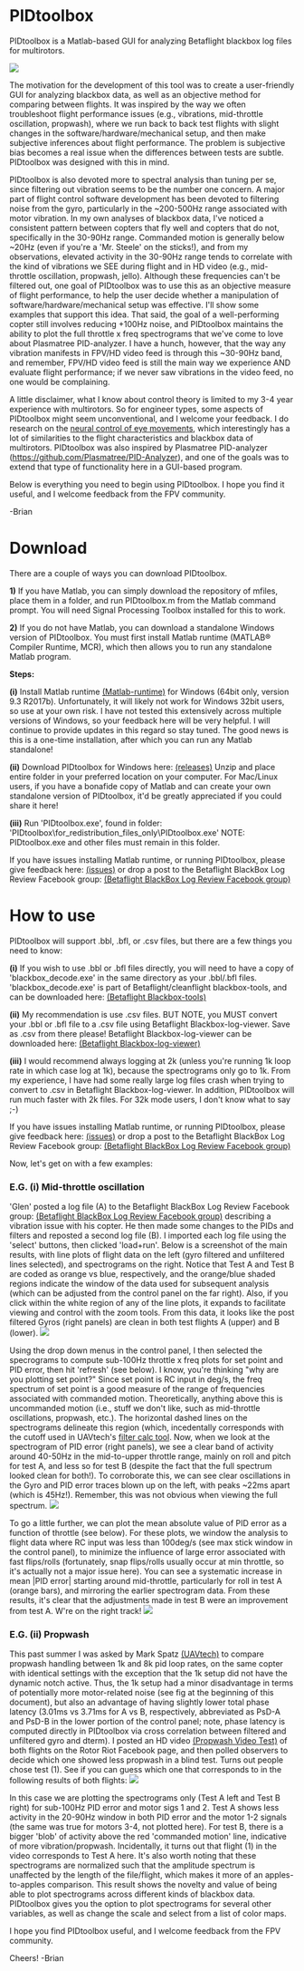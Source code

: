 
# PIDtoolbox

PIDtoolbox is a Matlab-based GUI for analyzing Betaflight blackbox log files for multirotors.

![](images/PIDtoolboxGUIexample.png)

The motivation for the development of this tool was to create a user-friendly GUI for analyzing blackbox data, as well as an objective method for comparing between flights. It was inspired by the way we often troubleshoot flight performance issues (e.g., vibrations, mid-throttle oscillation, propwash), where we run back to back test flights with slight changes in the software/hardware/mechanical setup, and then make subjective inferences about flight performance. The problem is subjective bias becomes a real issue when the differences between tests are subtle. PIDtoolbox was designed with this in mind.

PIDtoolbox is also devoted more to spectral analysis than tuning per se, since filtering out vibration seems to be the number one concern. A major part of flight control software development has been devoted to filtering noise from the gyro, particularly in the ~200-500Hz range associated with motor vibration. In my own analyses of blackbox data, I've noticed a consistent pattern between copters that fly well and copters that do not, specifically in the 30-90Hz range. Commanded motion is generally below ~20Hz (even if you're a 'Mr. Steele' on the sticks!), and from my observations, elevated activity in the 30-90Hz range tends to correlate with the kind of vibrations we SEE during flight and in HD video (e.g., mid-throttle oscillation, propwash, jello). Although these frequencies can't be filtered out, one goal of PIDtoolbox was to use this as an objective measure of flight performance, to help the user decide whether a manipulation of software/hardware/mechanical setup was effective. I'll show some examples that support this idea. That said, the goal of a well-performing copter still involves reducing +100Hz noise, and PIDtoolbox maintains the ability to plot the full throttle x freq spectrograms that we've come to love about Plasmatree PID-analyzer. I have a hunch, however, that the way any vibration manifests in FPV/HD video feed is through this ~30-90Hz band, and remember, FPV/HD video feed is still the main way we experience AND evaluate flight performance; if we never saw vibrations in the video feed, no one would be complaining.

A little disclaimer, what I know about control theory is limited to my 3-4 year experience with multirotors. So for engineer types, some aspects of PIDtoolbox might seem unconventional, and I welcome your feedback. I do research on the <a href="https://sites.google.com/site/bjw112968/" target="blank">neural control of eye movements</a>, which interestingly has a lot of similarities to the flight characteristics and blackbox data of multirotors. PIDtoolbox was also inspired by Plasmatree PID-analyzer (https://github.com/Plasmatree/PID-Analyzer), and one of the goals was to extend that type of functionality here in a GUI-based program.

Below is everything you need to begin using PIDtoolbox. I hope you find it useful, and I welcome feedback from the FPV community.

-Brian

# Download

There are a couple of ways you can download PIDtoolbox. 

**1)** If you have Matlab, you can simply download the repository of mfiles, place them in a folder, and run PIDtoolbox.m from the Matlab command prompt. You will need Signal Processing Toolbox installed for this to work.

**2)** If you do not have Matlab, you can download a standalone Windows version of PIDtoolbox. You must first install Matlab runtime (MATLAB® Compiler Runtime, MCR), which then allows you to run any standalone Matlab program.

**Steps:**

**(i)** Install Matlab runtime <a href="https://www.mathworks.com/products/compiler/matlab-runtime.html" target="blank">(Matlab-runtime)</a> for Windows (64bit only, version 9.3 R2017b). Unfortunately, it will likely not work for Windows 32bit users, so use at your own risk. I have not tested this extensively across multiple versions of Windows, so your feedback here will be very helpful. I will continue to provide updates in this regard so stay tuned. The good news is this is a one-time installation, after which you can run any Matlab standalone!

**(ii)** Download PIDtoolbox for Windows here:
<a href="https://github.com/bw1129/PIDtoolbox/releases" target="blank">(releases)</a> Unzip and place entire folder in your preferred location on your computer. For Mac/Linux users, if you have a bonafide copy of Matlab and can create your own standalone version of PIDtoolbox, it'd be greatly appreciated if you could share it here!

**(iii)** Run 'PIDtoolbox.exe', found in folder: 
'PIDtoolbox\for_redistribution_files_only\PIDtoolbox.exe'
NOTE: PIDtoolbox.exe and other files must remain in this folder.

If you have issues installing Matlab runtime, or running PIDtoolbox, please give feedback here:
<a href="https://github.com/bw1129/PIDtoolbox/issues" target="blank">(issues)</a>
or drop a post to the Betaflight BlackBox Log Review Facebook group: <a href="https://www.facebook.com/groups/291745494678694/?ref=bookmarks" target="blank">(Betaflight BlackBox Log Review Facebook group)</a>

# How to use

PIDtoolbox will support .bbl, .bfl, or .csv files, but there are a few things you need to know: 

**(i)** If you wish to use .bbl or .bfl files directly, you will need to have a copy of 'blackbox_decode.exe' in the same directory as your .bbl/.bfl files. 'blackbox_decode.exe' is part of Betaflight/cleanflight blackbox-tools, and can be downloaded here:
<a href="https://www.github.com/betaflight/blackbox-tools" target="blank">(Betaflight Blackbox-tools)</a>

**(ii)** My recommendation is use .csv files. BUT NOTE, you MUST convert your .bbl or .bfl file to a .csv file using Betaflight Blackbox-log-viewer. Save as .csv from there please! Betaflight Blackbox-log-viewer can be downloaded here: 
<a href="https://www.github.com/betaflight/blackbox-log-viewer/releases" target="blank">(Betaflight Blackbox-log-viewer)</a>

**(iii)** I would recommend always logging at 2k (unless you're running 1k loop rate in which case log at 1k), because the spectrograms only go to 1k. From my experience, I have had some really large log files crash when trying to convert to .csv in Betaflight Blackbox-log-viewer. In addition, PIDtoolbox will run much faster with 2k files. For 32k mode users, I don't know what to say ;-)

If you have issues installing Matlab runtime, or running PIDtoolbox, please give feedback here:
<a href="https://github.com/bw1129/PIDtoolbox/issues" target="blank">(issues)</a>
or drop a post to the Betaflight BlackBox Log Review Facebook group: <a href="https://www.facebook.com/groups/291745494678694/?ref=bookmarks" target="blank">(Betaflight BlackBox Log Review Facebook group)</a>

Now, let's get on with a few examples:

### E.G. (i) Mid-throttle oscillation
'Glen' posted a log file (A) to the Betaflight BlackBox Log Review Facebook group: <a href="https://www.facebook.com/groups/291745494678694/?ref=bookmarks" target="blank">(Betaflight BlackBox Log Review Facebook group)</a>
describing a vibration issue with his copter. He then made some changes to the PIDs and filters and reposted a second log file (B). I imported each log file using the 'select' buttons, then clicked 'load+run'. Below is a screenshot of the main results, with line plots of flight data on the left (gyro filtered and unfiltered lines selected), and spectrograms on the right. Notice that Test A and Test B are coded as orange vs blue, respectively, and the orange/blue shaded regions indicate the window of the data used for subsequent analysis (which can be adjusted from the control panel on the far right). Also, if you click within the white region of any of the line plots, it expands to facilitate viewing and control with the zoom tools. From this data, it looks like the post filtered Gyros (right panels) are clean in both test flights A (upper) and B (lower). 
![](images/PIDtoolboxGUIexample2b.png)

Using the drop down menus in the control panel, I then selected the specrograms to compute sub-100Hz throttle x freq plots for set point and PID error, then hit 'refresh' (see below). I know, you're thinking "why are you plotting set point?" Since set point is RC input in deg/s, the freq spectrum of set point is a good measure of the range of frequencies associated with commanded motion. Theoretically, anything above this is uncommanded motion (i.e., stuff we don't like, such as mid-throttle oscillations, propwash, etc.). The horizontal dashed lines on the spectrograms delineate this region (which, incedentally corresponds with the cutoff used in UAVtech's <a href="https://drive.google.com/drive/folders/1jCIJ2FKL7t-ZADcErNrZOcWfWtkgSVdr" target="blank">filter calc tool</a>. Now, when we look at the spectrogram of PID error (right panels), we see a clear band of activity around 40-50Hz in the mid-to-upper throttle range, mainly on roll and pitch for test A, and less so for test B (despite the fact that the full spectrum looked clean for both!). To corroborate this, we can see clear oscillations in the Gyro and PID error traces blown up on the left, with peaks ~22ms apart (which is 45Hz!). Remember, this was not obvious when viewing the full spectrum.
![](images/PIDtoolboxGUIexample2c.png)

To go a little further, we can plot the mean absolute value of PID error as a function of throttle (see below). For these plots, we window the analysis to flight data where RC input was less than 100deg/s (see max stick window in the control panel), to minimize the influence of large error associated with fast flips/rolls (fortunately, snap flips/rolls usually occur at min throttle, so it's actually not a major issue here). You can see a systematic increase in mean |PID error| starting around mid-throttle, particularly for roll in test A (orange bars), and mirroring the earlier spectrogram data. From these results, it's clear that the adjustments made in test B were an improvement from test A. W're on the right track! 
![](images/PIDtoolboxGUIexample2d.png)

### E.G. (ii) Propwash
This past summer I was asked by Mark Spatz <a href="https://www.youtube.com/channel/UCI2MZOaHJFMAmW5ni7vuAQg" target="blank">(UAVtech)</a> to compare propwash handling between 1k and 8k pid loop rates, on the same copter with identical settings with the exception that the 1k setup did not have the dynamic notch active. Thus, the 1k setup had a minor disadvantage in terms of potentially more motor-related noise (see fig at the beginning of this document), but also an advantage of having slightly lower total phase latency (3.01ms vs 3.71ms for A vs B, respectively, abbreviated as PsD-A and PsD-B in the lower portion of the control panel; note, phase latency is computed directly in PIDtoolbox via cross correlation between filtered and unfiltered gyro and dterm). I posted an HD video <a href="https://www.youtube.com/watch?v=Tbx--JI01NE" target="blank">(Propwash Video Test)</a> of both flights on the Rotor Riot Facebook page, and then polled observers to decide which one showed less propwash in a blind test. Turns out people chose test (1). See if you can guess which one that corresponds to in the following results of both flights:
![](images/PIDtoolboxGUIexample1b.png)

In this case we are plotting the spectrograms only (Test A left and Test B right) for sub-100Hz PID error and motor sigs 1 and 2. Test A shows less activity in the 20-90Hz window in both PID error and the motor 1-2 signals (the same was true for motors 3-4, not plotted here). For test B, there is a bigger 'blob' of activity above the red 'commanded motion' line, indicative of more vibration/propwash. Incidentally, it turns out that flight (1) in the video corresponds to Test A here. It's also worth noting that these spectrograms are normalized such that the amplitude spectrum is unaffected by the length of the file/flight, which makes it more of an apples-to-apples comparison. This result shows the novelty and value of being able to plot spectrograms across different kinds of blackbox data. PIDtoolbox gives you the option to plot spectrograms for several other variables, as well as change the scale and select from a list of color maps.

I hope you find PIDtoolbox useful, and I welcome feedback from the FPV community.

Cheers! -Brian


